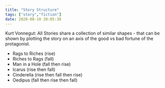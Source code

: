 ```yaml
---
title: "Story Structure"
tags: ["story","fiction"]
date: 2020-08-10 20:05:38
---
```


Kurt Vonnegut: All Stories share a collection of similar shapes - that can be shown by plotting the story on an axis of the good vs bad fortune of the protagonist.

- Rags to Riches (rise)
- Riches to Rags (fall)
- Man in a Hole (fall then rise)
- Icarus (rise then fall)
- Cinderella (rise then fall then rise)
- Oedipus (fall then rise then fall)
